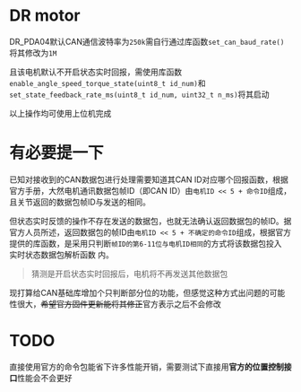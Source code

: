 # DR motor

DR_PDA04默认CAN通信波特率为`250k`需自行通过库函数`set_can_baud_rate()`将其修改为`1M`

且该电机默认不开启状态实时回报，需使用库函数`enable_angle_speed_torque_state(uint8_t id_num)`和`set_state_feedback_rate_ms(uint8_t id_num, uint32_t n_ms)`将其启动

以上操作均可使用上位机完成

# 有必要提一下

已知对接收到的CAN数据包进行处理需要知道其CAN ID对应哪个回报函数，根据官方手册，大然电机通讯数据包帧ID（即CAN ID）由`电机ID << 5 + 命令ID`组成，且关节返回的数据包帧ID与发送的相同。

但状态实时反馈的操作不存在发送的数据包，也就无法确认返回数据包的帧ID。据官方人员所述，返回数据包的帧ID由`电机ID << 5 + 不确定的命令ID`组成，根据官方提供的库函数，是采用只判断`帧ID的第6-11位与电机ID相同`的方式将该数据包投入 实时状态数据包解析函数 内。

> 猜测是开启状态实时回报后，电机将不再发送其他数据包

现打算给CAN基础库增加个只判断部分位的功能，但感觉这种方式出问题的可能性很大，~~希望官方固件更新能将其修正~~官方表示之后不会修改

# TODO

直接使用官方的命令包能省下许多性能开销，需要测试下直接用**官方的位置控制接口**性能会不会更好